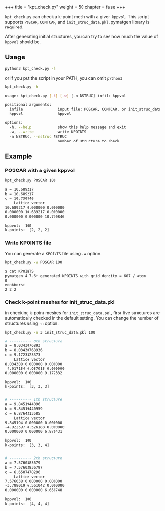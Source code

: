+++
title = "kpt_check.py"
weight = 50
chapter = false
+++


`kpt_check.py` can check a k-point mesh with a given `kppvol`.
This script supports `POSCAR`, `CONTCAR`, and `init_struc_data.pkl`.
pymatgen library is required.

After generating initial structures, you can try to see how much the value of `kppvol` should be.

## Usage
``` zsh
python3 kpt_check.py -h
```
or if you put the script in your PATH, you can omit `python3`
``` zsh
kpt_check.py -h
```
``` bash
usage: kpt_check.py [-h] [-w] [-n NSTRUC] infile kppvol

positional arguments:
  infile                input file: POSCAR, CONTCAR, or init_struc_data.pkl
  kppvol                kppvol

options:
  -h, --help            show this help message and exit
  -w, --write           write KPOINTS
  -n NSTRUC, --nstruc NSTRUC
                        number of structure to check
```

## Example

### POSCAR with a given kppvol

``` bash
kpt_check.py POSCAR 100
```
``` bash
a = 10.689217
b = 10.689217
c = 10.730846
    Lattice vector
10.689217 0.000000 0.000000
0.000000 10.689217 0.000000
0.000000 0.000000 10.730846

kppvol:  100
k-points:  [2, 2, 2]
```

### Write KPOINTS file

You can generate a `KPOINTS` file using `-w` option.

``` bash
kpt_check.py -w POSCAR 100
```
``` bash
$ cat KPOINTS
pymatgen 4.7.6+ generated KPOINTS with grid density = 607 / atom
0
Monkhorst
2 2 2
```

### Check k-point meshes for init_struc_data.pkl

In checking k-point meshes for `init_struc_data.pkl`, first five structures are automatically checked in the default setting.
You can change the number of structures using `-n` option.

``` bash
kpt_check.py -n 3 init_struc_data.pkl 100
```
``` bash
# ---------- 0th structure
a = 8.0343076893
b = 8.03430768936
c = 9.1723323373
    Lattice vector
8.034308 0.000000 0.000000
-4.017154 6.957915 0.000000
0.000000 0.000000 9.172332

kppvol:  100
k-points:  [3, 3, 3]


# ---------- 1th structure
a = 9.8451944096
b = 9.84519440959
c = 6.8764313585
    Lattice vector
9.845194 0.000000 0.000000
-4.922597 8.526188 0.000000
0.000000 0.000000 6.876431

kppvol:  100
k-points:  [3, 3, 4]


# ---------- 2th structure
a = 7.5760383679
b = 7.57603836797
c = 6.6507478296
    Lattice vector
7.576038 0.000000 0.000000
-3.788019 6.561042 0.000000
0.000000 0.000000 6.650748

kppvol:  100
k-points:  [4, 4, 4]
```
